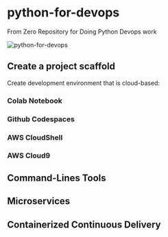 # python-for-devops
From Zero Repository for Doing Python Devops work

![python-for-devops](https://github.com/jncendrette/python-for-devops/assets/14999974/25538474-08f9-4497-8dab-d01bb8a1a6c2)

## Create a project scaffold

Create development environment that is cloud-based:
  
### Colab Notebook
### Github Codespaces
### AWS CloudShell
### AWS Cloud9
    
## Command-Lines Tools

## Microservices

## Containerized Continuous Delivery

